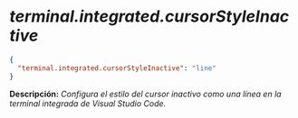 <!-- Autor: Daniel Benjamin Perez Morales -->
<!-- GitHub: https://github.com/DanielPerezMoralesDev13 -->
<!-- Correo electrónico: danielperezdev@proton.me -->

# ***terminal.integrated.cursorStyleInactive***

```json
{
  "terminal.integrated.cursorStyleInactive": "line"
}
```

**Descripción:** *Configura el estilo del cursor inactivo como una línea en la terminal integrada de Visual Studio Code.*
